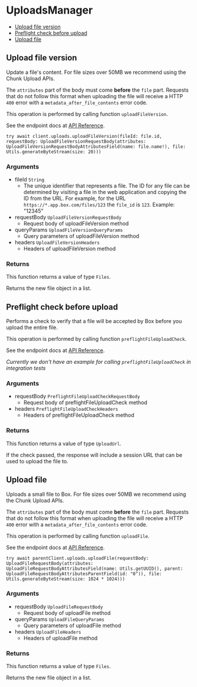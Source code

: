 # UploadsManager


- [Upload file version](#upload-file-version)
- [Preflight check before upload](#preflight-check-before-upload)
- [Upload file](#upload-file)

## Upload file version

Update a file's content. For file sizes over 50MB we recommend
using the Chunk Upload APIs.

The `attributes` part of the body must come **before** the
`file` part. Requests that do not follow this format when
uploading the file will receive a HTTP `400` error with a
`metadata_after_file_contents` error code.

This operation is performed by calling function `uploadFileVersion`.

See the endpoint docs at
[API Reference](https://developer.box.com/reference/post-files-id-content/).

<!-- sample post_files_id_content -->
```
try await client.uploads.uploadFileVersion(fileId: file.id, requestBody: UploadFileVersionRequestBody(attributes: UploadFileVersionRequestBodyAttributesField(name: file.name!), file: Utils.generateByteStream(size: 20)))
```

### Arguments

- fileId `String`
  - The unique identifier that represents a file.  The ID for any file can be determined by visiting a file in the web application and copying the ID from the URL. For example, for the URL `https://*.app.box.com/files/123` the `file_id` is `123`. Example: "12345"
- requestBody `UploadFileVersionRequestBody`
  - Request body of uploadFileVersion method
- queryParams `UploadFileVersionQueryParams`
  - Query parameters of uploadFileVersion method
- headers `UploadFileVersionHeaders`
  - Headers of uploadFileVersion method


### Returns

This function returns a value of type `Files`.

Returns the new file object in a list.


## Preflight check before upload

Performs a check to verify that a file will be accepted by Box
before you upload the entire file.

This operation is performed by calling function `preflightFileUploadCheck`.

See the endpoint docs at
[API Reference](https://developer.box.com/reference/options-files-content/).

*Currently we don't have an example for calling `preflightFileUploadCheck` in integration tests*

### Arguments

- requestBody `PreflightFileUploadCheckRequestBody`
  - Request body of preflightFileUploadCheck method
- headers `PreflightFileUploadCheckHeaders`
  - Headers of preflightFileUploadCheck method


### Returns

This function returns a value of type `UploadUrl`.

If the check passed, the response will include a session URL that
can be used to upload the file to.


## Upload file

Uploads a small file to Box. For file sizes over 50MB we recommend
using the Chunk Upload APIs.

The `attributes` part of the body must come **before** the
`file` part. Requests that do not follow this format when
uploading the file will receive a HTTP `400` error with a
`metadata_after_file_contents` error code.

This operation is performed by calling function `uploadFile`.

See the endpoint docs at
[API Reference](https://developer.box.com/reference/post-files-content/).

<!-- sample post_files_content -->
```
try await parentClient.uploads.uploadFile(requestBody: UploadFileRequestBody(attributes: UploadFileRequestBodyAttributesField(name: Utils.getUUID(), parent: UploadFileRequestBodyAttributesParentField(id: "0")), file: Utils.generateByteStream(size: 1024 * 1024)))
```

### Arguments

- requestBody `UploadFileRequestBody`
  - Request body of uploadFile method
- queryParams `UploadFileQueryParams`
  - Query parameters of uploadFile method
- headers `UploadFileHeaders`
  - Headers of uploadFile method


### Returns

This function returns a value of type `Files`.

Returns the new file object in a list.


